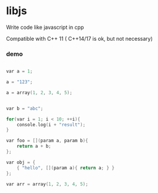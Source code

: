 # libjs
Write code like javascript in cpp

Compatible with C++ 11 ( C++14/17 is ok, but not necessary)

### demo

```C++

var a = 1;

a = "123";

a = array(1, 2, 3, 4, 5);


var b = "abc";

for(var i = 1; i < 10; ++i){
    console.log(i + "result");
}

var foo = [](param a, param b){
    return a + b;
};

var obj = {
    { "hello", [](param a){ return a; } }
};

var arr = array(1, 2, 3, 4, 5);

```
